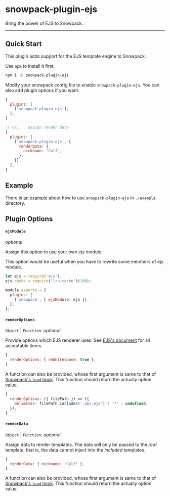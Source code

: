 # snowpack-plugin-ejs
Bring the power of EJS to Snowpack.

--------

## Quick Start

This plugin adds support for the EJS template engine to Snowpack.

Use `npm` to install it first.

```bash
npm i -D snowpack-plugin-ejs
```

Modify your snowpack config file to enable `snowpack-plugin-ejs`. You can also add plugin options if you want.

```javascript
{
  plugins: [
    ['snowpack-plugin-ejs'],
  ],
}

// or...  assign render data
{
  plugins: [
    ['snowpack-plugin-ejs', {
      renderData: {
        nickname: 'Calf',
      },
    }],
  ],
}

```

## Example

There is [an example](./example/snowpack.config.js) about how to use `snowpack-plugin-ejs` in `./example` directory.


## Plugin Options

#### `ejsModule`

*optional*

Assign this option to use your own ejs module.

This option would be useful when you have to rewrite some members of ejs module.

```javascript
let ejs = require('ejs'),
ejs.cache = require('lru-cache')(100);

module.exports = {
  plugins: [
    ['snowpack', { ejsModule: ejs }],
  ],
};
```

#### `renderOptions`

`Object` | `Function`: *optional*

Provide options which EJS renderer uses. See [EJS's document](https://ejs.co/#docs) for all acceptable items.
```js
{  
  renderOptions: { rmWhitespace: true },
}
```
A function can also be provided, whose first argument is same to that of [Snowpack's `load` hook](https://www.snowpack.dev/guides/plugins#example%3A-build-from-source). This function should return the actually option value.
```js
{  
  renderOptions: ({ filePath }) => ({
    delimiter: filePath.includes('.obs.ejs') ? '?' : undefined,
  }),
}
```

#### `renderData`

`Object` | `Function`: *optional*

Assign data to render templates. The data will only be passed to the *root* template, that is, the data cannot inject into the *included* templates.
```js
{
  renderData: { nickname: 'Calf' },
}
```
A function can also be provided, whose first argument is same to that of [Snowpack's `load` hook](https://www.snowpack.dev/guides/plugins#example%3A-build-from-source). This function should return the actually option value.
